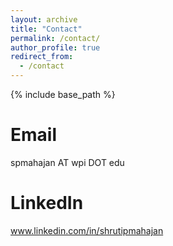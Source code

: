 ```yaml
---
layout: archive
title: "Contact"
permalink: /contact/
author_profile: true
redirect_from:
  - /contact
---
```


{% include base_path %}

Email
======
spmahajan AT wpi DOT edu

LinkedIn
======
www.linkedin.com/in/shrutipmahajan
